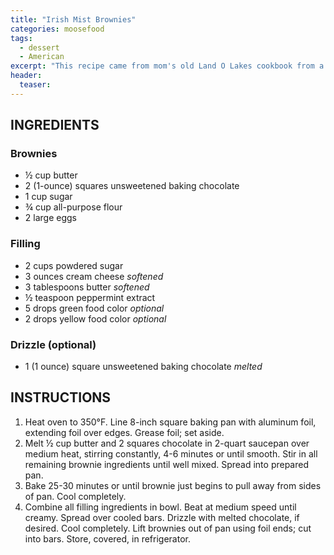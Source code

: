 ```yaml
---
title: "Irish Mist Brownies"
categories: moosefood
tags: 
  - dessert
  - American
excerpt: "This recipe came from mom's old Land O Lakes cookbook from a hundred years ago (give or take a few decades). Yes, Carl, from the days when I made hand-lettered signs for the goodies on the Xmas eve table. They're rich and decadent and most people love them. I've also made a cherry version by making a plain buttercream frosting (skip the peppermint extract) topped with cherry pie filling. (Almond extract might also work well in the frosting for the cherry version.)"
header:
  teaser: 
---
```


## INGREDIENTS

### Brownies
* ½ cup butter
* 2 (1-ounce) squares unsweetened baking chocolate
* 1 cup sugar
* ¾ cup all-purpose flour
* 2 large eggs

### Filling
* 2 cups powdered sugar
* 3 ounces cream cheese *softened*
* 3 tablespoons butter *softened*
* ½ teaspoon peppermint extract
* 5 drops green food color *optional*
* 2 drops yellow food color *optional*

### Drizzle (optional)
* 1 (1 ounce) square unsweetened baking chocolate *melted*

## INSTRUCTIONS
1. Heat oven to 350°F. Line 8-inch square baking pan with aluminum foil, extending foil over edges. Grease foil; set aside.
2. Melt ½ cup butter and 2 squares chocolate in 2-quart saucepan over medium heat, stirring constantly, 4-6 minutes or until smooth. Stir in all remaining brownie ingredients until well mixed. Spread into prepared pan.
3. Bake 25-30 minutes or until brownie just begins to pull away from sides of pan. Cool completely.
4. Combine all filling ingredients in bowl. Beat at medium speed until creamy. Spread over cooled bars. Drizzle with melted chocolate, if desired. Cool completely. Lift brownies out of pan using foil ends; cut into bars. Store, covered, in refrigerator.
